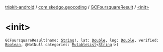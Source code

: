 [tripkit-android](../../index.md) / [com.skedgo.geocoding](../index.md) / [GCFoursquareResult](index.md) / [&lt;init&gt;](./-init-.md)

# &lt;init&gt;

`GCFoursquareResult(name: `[`String`](https://kotlinlang.org/api/latest/jvm/stdlib/kotlin/-string/index.html)`!, lat: `[`Double`](https://kotlinlang.org/api/latest/jvm/stdlib/kotlin/-double/index.html)`, lng: `[`Double`](https://kotlinlang.org/api/latest/jvm/stdlib/kotlin/-double/index.html)`, verified: `[`Boolean`](https://kotlinlang.org/api/latest/jvm/stdlib/kotlin/-boolean/index.html)`, @NotNull categories: `[`MutableList`](https://kotlinlang.org/api/latest/jvm/stdlib/kotlin.collections/-mutable-list/index.html)`<`[`String`](https://kotlinlang.org/api/latest/jvm/stdlib/kotlin/-string/index.html)`!>)`